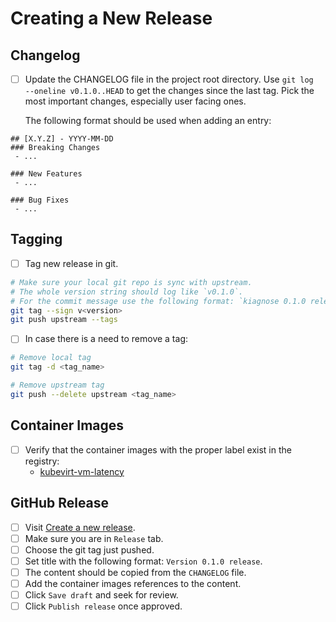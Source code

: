 # Creating a New Release

## Changelog

- [ ] Update the CHANGELOG file in the project root directory.
  Use `git log  --oneline v0.1.0..HEAD` to get the changes since the last tag.
  Pick the most important changes, especially user facing ones.

  The following format should be used when adding an entry:

```
## [X.Y.Z] - YYYY-MM-DD
### Breaking Changes
 - ...

### New Features
 - ...

### Bug Fixes
 - ...
```

## Tagging

- [ ] Tag new release in git.
```bash
# Make sure your local git repo is sync with upstream.
# The whole version string should log like `v0.1.0`.
# For the commit message use the following format: `kiagnose 0.1.0 release`.
git tag --sign v<version>
git push upstream --tags
```

- [ ] In case there is a need to remove a tag:
```bash
# Remove local tag
git tag -d <tag_name>

# Remove upstream tag
git push --delete upstream <tag_name>
```

## Container Images

- [ ] Verify that the container images with the proper label exist in the registry:
  - [kubevirt-vm-latency](https://quay.io/repository/kiagnose/kubevirt-vm-latency?tab=tags)

## GitHub Release

- [ ] Visit [Create a new release](https://github.com/kiagnose/kiagnose/releases/new).
- [ ] Make sure you are in `Release` tab.
- [ ] Choose the git tag just pushed.
- [ ] Set title with the following format: `Version 0.1.0 release`.
- [ ] The content should be copied from the `CHANGELOG` file.
- [ ] Add the container images references to the content.
- [ ] Click `Save draft` and seek for review.
- [ ] Click `Publish release` once approved.
